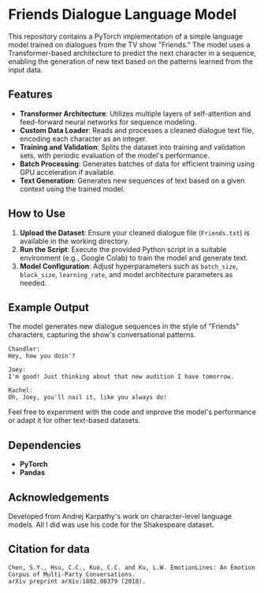 # Friends Dialogue Language Model

This repository contains a PyTorch implementation of a simple language model trained on dialogues from the TV show "Friends." The model uses a Transformer-based architecture to predict the next character in a sequence, enabling the generation of new text based on the patterns learned from the input data.

## Features
- **Transformer Architecture**: Utilizes multiple layers of self-attention and feed-forward neural networks for sequence modeling.
- **Custom Data Loader**: Reads and processes a cleaned dialogue text file, encoding each character as an integer.
- **Training and Validation**: Splits the dataset into training and validation sets, with periodic evaluation of the model's performance.
- **Batch Processing**: Generates batches of data for efficient training using GPU acceleration if available.
- **Text Generation**: Generates new sequences of text based on a given context using the trained model.

## How to Use
1. **Upload the Dataset**: Ensure your cleaned dialogue file (`Friends.txt`) is available in the working directory.
2. **Run the Script**: Execute the provided Python script in a suitable environment (e.g., Google Colab) to train the model and generate text.
3. **Model Configuration**: Adjust hyperparameters such as `batch_size`, `block_size`, `learning_rate`, and model architecture parameters as needed.

## Example Output
The model generates new dialogue sequences in the style of "Friends" characters, capturing the show's conversational patterns.

```plaintext
Chandler:
Hey, how you doin'?

Joey:
I'm good! Just thinking about that new audition I have tomorrow.

Rachel:
Oh, Joey, you'll nail it, like you always do!
```
Feel free to experiment with the code and improve the model's performance or adapt it for other text-based datasets.

## Dependencies
- **PyTorch**
- **Pandas**

## Acknowledgements
Developed from Andrej Karpathy's work on character-level language models. All I did was use his code for the Shakespeare dataset. 

## Citation for data
```plaintext
Chen, S.Y., Hsu, C.C., Kuo, C.C. and Ku, L.W. EmotionLines: An Emotion Corpus of Multi-Party Conversations.
arXiv preprint arXiv:1802.08379 (2018).
```
